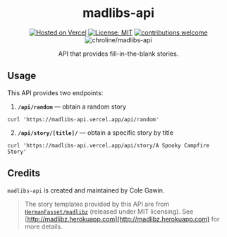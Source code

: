 <div align="center">

# madlibs-api

[![Hosted on Vercel](https://badgen.net/badge/%E2%96%B2%20Hosted%20on/Vercel/black)](https://vercel.com)
[![License: MIT](https://img.shields.io/badge/License-MIT-blue.svg)](https://opensource.org/licenses/MIT)
[![contributions welcome](https://img.shields.io/badge/contributions-welcome-brightgreen.svg?style=flat)](https://github.com/chroline/madlibs-api/compare)
![chroline/madlibs-api](https://badgen.net/github/last-commit/chroline/madlibs-api/main)

API that provides fill-in-the-blank stories.

</div>

## Usage

This API provides two endpoints:

1. **`/api/random`** — obtain a random story

```shell script
curl 'https://madlibs-api.vercel.app/api/random'
```

2. **`/api/story/[title]/`** — obtain a specific story by title

```shell script
curl 'https://madlibs-api.vercel.app/api/story/A Spooky Campfire Story'
```

## Credits

`madlibs-api` is created and maintained by Cole Gawin.

> The story templates provided by this API are from [`HermanFasset/madlibz`](https://github.com/HermanFassett/madlibz) (released under MIT licensing). See [http://madlibz.herokuapp.com](http://madlibz.herokuapp.com) for more details.
